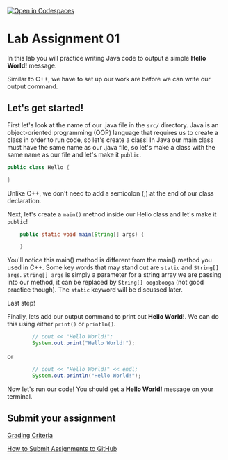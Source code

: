 [![Open in Codespaces](https://classroom.github.com/assets/launch-codespace-2972f46106e565e64193e422d61a12cf1da4916b45550586e14ef0a7c637dd04.svg)](https://classroom.github.com/open-in-codespaces?assignment_repo_id=17954878)
# Lab Assignment 01

In this lab you will practice writing Java code to output a simple **Hello World!** message.

Similar to C++, we have to set up our work are before we can write our output command.

## Let's get started!

First let's look at the name of our .java file in the `src/` directory. Java is an object-oriented programming (OOP) language that requires us to create a class in order to run code, so let's create a class! In Java our main class must have the same name as our .java file, so let's make a class with the same name as our file and let's make it `public`.

```java
public class Hello {

}
```

Unlike C++, we don't need to add a semicolon (;) at the end of our class declaration.

Next, let's create a `main()` method inside our Hello class and let's make it `public`!

```java
	public static void main(String[] args) {

	}
```

You'll notice this main() method is different from the main() method you used in C++. Some key words that may stand out are `static` and `String[] args`. `String[] args` is simply a parameter for a string array we are passing into our method, it can be replaced by `String[] oogabooga` (not good practice though). The `static` keyword will be discussed later.

Last step!

Finally, lets add our output command to print out **Hello World!**. We can do this using either `print()` or `println()`.

```java
		// cout << "Hello World!";
		System.out.print("Hello World!");
```

or

```java
		// cout << "Hello World!" << endl;
		System.out.println("Hello World!");
```

Now let's run our code! You should get a **Hello World!** message on your terminal.

## Submit your assignment

[Grading Criteria](https://joselitoguardado.dev/3326/labs/Lab_01.pdf)

[How to Submit Assignments to GitHub](https://joselitoguardado.dev/3326/How_to_Submit_Assignments_to_GitHub.pdf)
